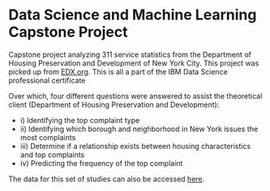 # Data Science and Machine Learning Capstone Project
Capstone project analyzing 311 service statistics from the Department of Housing Preservation and Development of New York City.
This project was picked up from [EDX.org](https://www.edx.org/course/data-science-and-machine-learning-capstone-project). This is all a part of the IBM Data Science professional certificate

Over which, four different questions were answered to assist the theoretical client (Department of Housing Preservation and Development):
*  i) Identifying the top complaint type
*  ii) Identifying which borough and neighborhood in New York issues the most complaints
*  iii) Determine if a relationship exists between housing characteristics and top complaints
*  iv) Predicting the frequency of the top complaint

The data for this set of studies can also be accessed [here](https://data.cityofnewyork.us/Social-Services/311-Service-Requests-from-2010-to-Present/erm2-nwe9).
